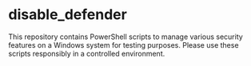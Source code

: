 # disable_defender
This repository contains PowerShell scripts to manage various security features on a Windows system for testing purposes. Please use these scripts responsibly in a controlled environment.
